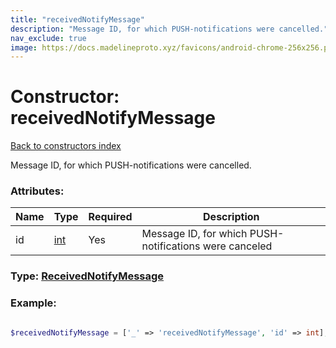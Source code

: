 ```yaml
---
title: "receivedNotifyMessage"
description: "Message ID, for which PUSH-notifications were cancelled."
nav_exclude: true
image: https://docs.madelineproto.xyz/favicons/android-chrome-256x256.png
---
```

# Constructor: receivedNotifyMessage  
[Back to constructors index](/API_docs/constructors/index.html)



Message ID, for which PUSH-notifications were cancelled.

### Attributes:

| Name     |    Type       | Required | Description |
|----------|---------------|----------|-------------|
|id|[int](/API_docs/types/int.html) | Yes|Message ID, for which PUSH-notifications were canceled|



### Type: [ReceivedNotifyMessage](/API_docs/types/ReceivedNotifyMessage.html)


### Example:

```php

$receivedNotifyMessage = ['_' => 'receivedNotifyMessage', 'id' => int];
```  
